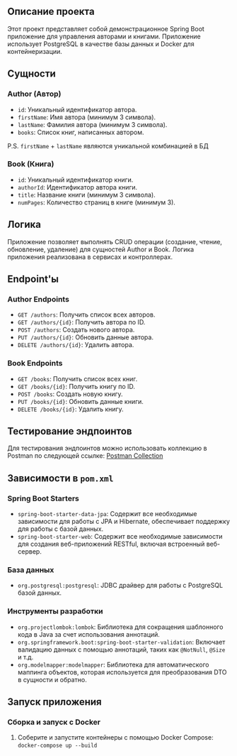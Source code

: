 ## Описание проекта

Этот проект представляет собой демонстрационное Spring Boot приложение для управления авторами и книгами. Приложение использует PostgreSQL в качестве базы данных и Docker для контейнеризации.

## Сущности

### Author (Автор)
- `id`: Уникальный идентификатор автора.
- `firstName`: Имя автора (минимум 3 символа).
- `lastName`: Фамилия автора (минимум 3 символа).
- `books`: Список книг, написанных автором.
  
P.S. `firstName` + `lastName` являются уникальной комбинацией в БД

### Book (Книга)
- `id`: Уникальный идентификатор книги.
- `authorId`: Идентификатор автора книги.
- `title`: Название книги (минимум 3 символа).
- `numPages`: Количество страниц в книге (минимум 3).

## Логика

Приложение позволяет выполнять CRUD операции (создание, чтение, обновление, удаление) для сущностей Author и Book. Логика приложения реализована в сервисах и контроллерах.

## Endpoint'ы

### Author Endpoints

- `GET /authors`: Получить список всех авторов.
- `GET /authors/{id}`: Получить автора по ID.
- `POST /authors`: Создать нового автора.
- `PUT /authors/{id}`: Обновить данные автора.
- `DELETE /authors/{id}`: Удалить автора.

### Book Endpoints

- `GET /books`: Получить список всех книг.
- `GET /books/{id}`: Получить книгу по ID.
- `POST /books`: Создать новую книгу.
- `PUT /books/{id}`: Обновить данные книги.
- `DELETE /books/{id}`: Удалить книгу.

## Тестирование эндпоинтов

Для тестирования эндпоинтов можно использовать коллекцию в Postman по следующей ссылке:
[Postman Collection](https://www.postman.com/gold-crater-220108/workspace/testtask/overview)


## Зависимости в `pom.xml`

### Spring Boot Starters

- `spring-boot-starter-data-jpa`: Содержит все необходимые зависимости для работы с JPA и Hibernate, обеспечивает поддержку для работы с базой данных.
- `spring-boot-starter-web`: Содержит все необходимые зависимости для создания веб-приложений RESTful, включая встроенный веб-сервер.

### База данных

- `org.postgresql:postgresql`: JDBC драйвер для работы с PostgreSQL базой данных.

### Инструменты разработки

- `org.projectlombok:lombok`: Библиотека для сокращения шаблонного кода в Java за счет использования аннотаций.
- `org.springframework.boot:spring-boot-starter-validation`: Включает валидацию данных с помощью аннотаций, таких как `@NotNull`, `@Size` и т.д.
- `org.modelmapper:modelmapper`: Библиотека для автоматического маппинга объектов, которая используется для преобразования DTO в сущности и обратно.

## Запуск приложения

### Сборка и запуск с Docker

1. Соберите и запустите контейнеры с помощью Docker Compose:
   `docker-compose up --build`
